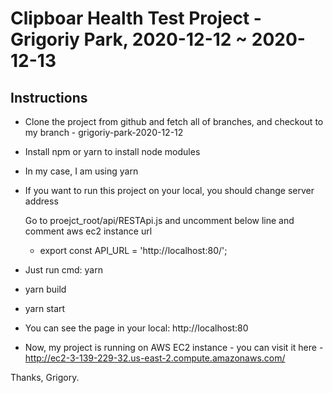 # Clipboar Health Test Project - Grigoriy Park, 2020-12-12 ~ 2020-12-13

## Instructions

- Clone the project from github and fetch all of branches, and checkout to my branch - grigoriy-park-2020-12-12
- Install npm or yarn to install node modules
- In my case, I am using yarn
- If you want to run this project on your local, you should change server address

  Go to proejct_root/api/RESTApi.js and uncomment below line and comment aws ec2 instance url
  - export const API_URL = 'http://localhost:80/';

- Just run cmd: yarn
- yarn build
- yarn start

- You can see the page in your local: http://localhost:80

- Now, my project is running on AWS EC2 instance - you can visit it here - http://ec2-3-139-229-32.us-east-2.compute.amazonaws.com/

Thanks, Grigory.
